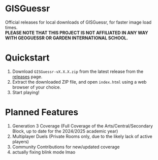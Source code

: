 # GISGuessr
Official releases for local downloads of GISGuessr, for faster image load times.<br>
**PLEASE NOTE THAT THIS PROJECT IS NOT AFFILIATED IN ANY WAY WITH GEOGUESSR OR GARDEN INTERNATIONAL SCHOOL.**

# Quickstart
1. Download `GISGuessr-vX.X.X.zip` from the latest release from the [releases](https://github.com/Igyeom/GISGuessr/releases) page.
2. Extract the downloaded ZIP file, and open `index.html` using a web browser of your choice.
3. Start playing!

# Planned Features
1. Generation 3 Coverage (Full Coverage of the Arts/Central/Secondary Block, up to date for the 2024/2025 academic year)
2. Multiplayer Duels (Private Rooms only, due to the likely lack of active players)
3. Community Contributions for new/updated coverage
4. actually fixing blink mode lmao
